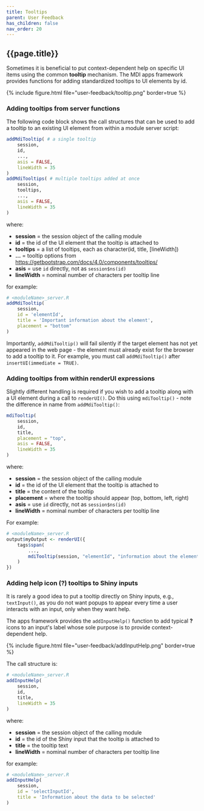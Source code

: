 ```yaml
---
title: Tooltips
parent: User Feedback
has_children: false
nav_order: 20
---
```


## {{page.title}}

Sometimes it is beneficial to put context-dependent help
on specific UI items using the common **tooltip** mechanism.
The MDI apps framework provides functions
for adding standardized tooltips to UI elements by id.

{% include figure.html file="user-feedback/tooltip.png" border=true %}

### Adding tooltips from server functions

The following code block shows the call structures that can be used
to add a tooltip to an existing UI element from within a module server script:

```r
addMdiTooltip( # a single tooltip
    session, 
    id, 
    ..., 
    asis = FALSE,
    lineWidth = 35
)
addMdiTooltips( # multiple tooltips added at once
    session, 
    tooltips, 
    ..., 
    asis = FALSE,
    lineWidth = 35
)
```

where: 
- **session** = the session object of the calling module
- **id** = the id of the UI element that the tooltip is attached to
- **tooltips** = a list of tooltips, each as character(id, title, [lineWidth])
- **...** = tooltip options from <https://getbootstrap.com/docs/4.0/components/tooltips/>
- **asis** = use `id` directly, not as `session$ns(id)`
- **lineWidth** = nominal number of characters per tooltip line

for example:

```r
# <moduleName>_server.R
addMdiTooltip(
    session, 
    id = 'elementId', 
    title = 'Important information about the element', 
    placement = "bottom"
)
```

Importantly, `addMdiTooltip()` will fail silently if the target 
element has not yet appeared in the web page - the element must already
exist for the browser to add a tooltip to it. For example, you must call 
`addMdiTooltip()` after `insertUI(immediate = TRUE)`. 

### Adding tooltips from within renderUI expressions

Slightly different handling is required if you wish to add a tooltip
along with a UI element during a call to `renderUI()`.
Do this using `mdiTooltip()` - note the difference in name from `addMdiTooltip()`:

```r
mdiTooltip(
    session, 
    id,
    title, 
    placement = "top", 
    asis = FALSE,
    lineWidth = 35
)
```

where:

- **session** = the session object of the calling module
- **id** = the id of the UI element that the tooltip is attached to
- **title** = the content of the tooltip
- **placement** = where the tooltip should appear (top, bottom, left, right)
- **asis** = use `id` directly, not as `session$ns(id)`
- **lineWidth** = nominal number of characters per tooltip line

For example:

```r
# <moduleName>_server.R
output$myOutput <- renderUI({
    tags$span(
        ...,
        mdiTooltip(session, "elementId", "information about the element"),
    )
})
```

### Adding help icon (?) tooltips to Shiny inputs

It is rarely a good idea to put a tooltip directly on Shiny inputs, 
e.g., `textInput()`, as you do not want popups to appear
every time a user interacts with an input, only when they want help.

The apps framework provides the `addInputHelp()` function
to add typical **?** icons to an input's label whose sole purpose 
is to provide context-dependent help.

{% include figure.html file="user-feedback/addInputHelp.png" border=true %}

The call structure is:

```r
# <moduleName>_server.R
addInputHelp(
    session, 
    id, 
    title,
    lineWidth = 35
)
```

where: 
- **session** = the session object of the calling module
- **id** = the id of the Shiny input that the tooltip is attached to
- **title** = the tooltip text
- **lineWidth** = nominal number of characters per tooltip line

for example:

```r
# <moduleName>_server.R
addInputHelp(
    session, 
    id = 'selectInputId', 
    title = 'Information about the data to be selected'
)
```
